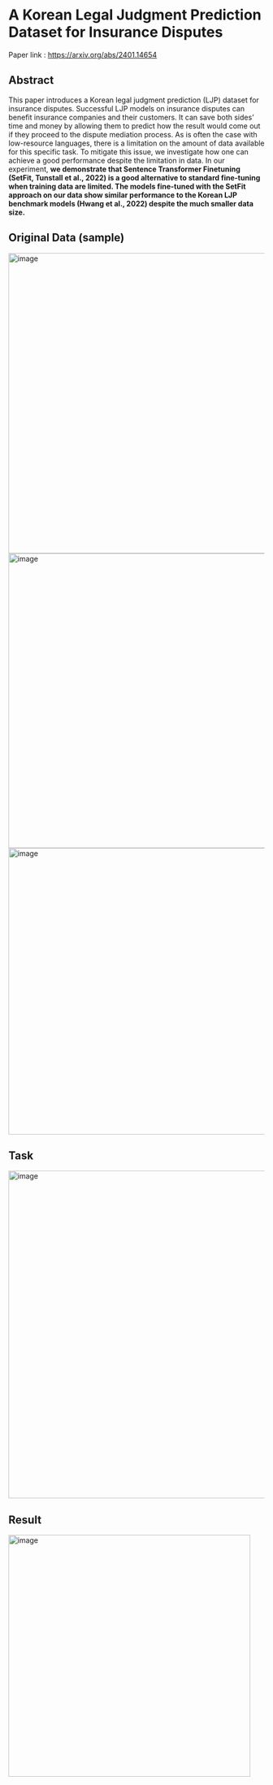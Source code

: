 # A Korean Legal Judgment Prediction Dataset for Insurance Disputes

Paper link : https://arxiv.org/abs/2401.14654

## Abstract
This paper introduces a Korean legal judgment prediction (LJP) dataset for insurance disputes. Successful LJP models on insurance disputes can benefit insurance companies and their customers. It can save both sides’ time and money by allowing them to predict how the result would come out if they proceed to the dispute mediation process. As is often the case with low-resource languages, there is a limitation on the amount of data available for this specific task. To mitigate this issue, we investigate how one can achieve a good performance despite the limitation in data. In our experiment, **we demonstrate that Sentence Transformer Finetuning (SetFit, Tunstall et al., 2022) is a good alternative to standard fine-tuning when training data are limited. The models fine-tuned with the SetFit approach on our data show similar performance to the Korean LJP benchmark models (Hwang et al., 2022) despite the much smaller data size.**


## Original Data (sample)
<img width="591" alt="image" src="https://github.com/bcmin1018/insurance_project/assets/101251439/1d4f6333-ba53-461b-87c9-a2ac4a9095e9">
<img width="580" alt="image" src="https://github.com/bcmin1018/insurance_project/assets/101251439/4ed772da-54ab-48b8-88f2-a30e61006104">
<img width="564" alt="image" src="https://github.com/bcmin1018/insurance_project/assets/101251439/6ae77a1a-6492-47ed-afaa-00d9dad8d3f8">


## Task
<img width="645" alt="image" src="https://github.com/bcmin1018/insurance_project/assets/101251439/9f0762ad-f042-46e6-b2b4-d1169f99506c">


## Result
<img width="476" alt="image" src="https://github.com/bcmin1018/insurance_project/assets/101251439/60c1cf80-4efa-4854-a688-e21c9f100cca">

